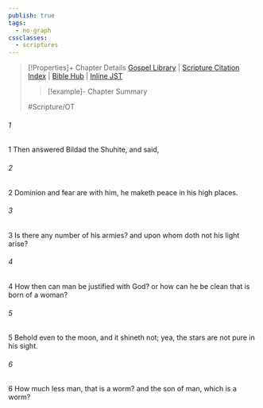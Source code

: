 ```yaml
---
publish: true
tags:
  - no-graph
cssclasses:
  - scriptures
---
```

>[!Properties]+ Chapter Details
>[Gospel Library](https://churchofjesuschrist.org/study/scriptures/ot/job/25?lang=eng)    |    [Scripture Citation Index](https://scriptures.byu.edu/#07619::c07619)    |    [Bible Hub](https://biblehub.com/job/25.htm)    |    [Inline JST](https://scripturetoolbox.com/html/ic/Job/25.html)
>>[!example]- Chapter Summary
>> 
> 
>
>#Scripture/OT
###### 1
1 Then answered Bildad the Shuhite, and said,
###### 2
2 Dominion and fear are with him, he maketh peace in his high places.
###### 3
3 Is there any number of his armies? and upon whom doth not his light arise?
###### 4
4 How then can man be justified with God? or how can he be clean that is born of a woman?
###### 5
5 Behold even to the moon, and it shineth not; yea, the stars are not pure in his sight.
###### 6
6 How much less man, that is a worm? and the son of man, which is a worm?

